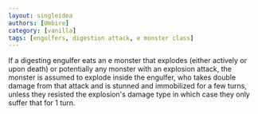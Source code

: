 ```yaml
---
layout: singleidea
authors: [Umbire]
category: [vanilla]
tags: [engulfers, digestion attack, e monster class]
---
```

If a digesting engulfer eats an e monster that explodes (either actively or upon
death) or potentially any monster with an explosion attack, the monster is
assumed to explode inside the engulfer, who takes double damage from that
attack and is stunned and immobilized for a few turns, unless they resisted the
explosion's damage type in which case they only suffer that for 1 turn.
